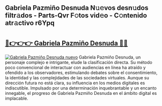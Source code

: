 ## Gabriela Pazmiño Desnuda N𝚞𝚎vos desn𝚞dos filtr𝚊dos - Parts-Qvr F𝚘tos vid𝚎o - C𝚘ntenido atr𝚊ctivo r6Ypq

# <h2><a href="http://mb6zy1a.tromn.icu/?c=Gabriela+Pazmi%c3%b1o+Desnuda">🔗👉👉👉 Gabriela Pazmiño Desnuda 🔗🔗</a></h2>

[![Gabriela Pazmiño Desnuda nuevo](https://i.imgur.com/pEAQMta.gif)](http://mb6zy1a.tromn.icu/?c=Gabriela+Pazmi%c3%b1o+Desnuda)
Gabriela Pazmiño Desnuda, un personaje complejo e intrigante, elude la clasificación directa. Su método poco convencional de interactuar con audiencias en línea ha atraído y ofendido a los observadores, estimulando debates sobre el consentimiento, la identidad y las complejidades de las sociedades virtuales. Aunque su dirección futura no está clara, su influencia en los medios digitales es indiscutible. Impulsado por una determinación inquebrantable y un encanto innegable, el progreso de Gabriela Pazmiño Desnuda en el ámbito digital es implacable.
